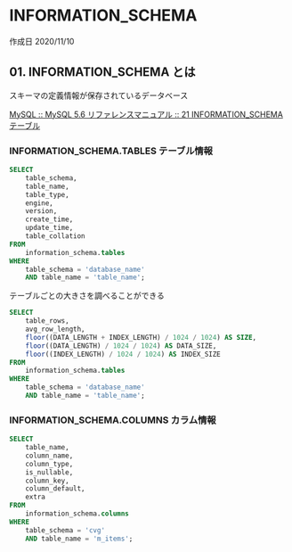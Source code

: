 # INFORMATION_SCHEMA

作成日 2020/11/10

## 01. INFORMATION_SCHEMA とは

スキーマの定義情報が保存されているデータベース

[MySQL :: MySQL 5\.6 リファレンスマニュアル :: 21 INFORMATION_SCHEMA テーブル](https://dev.mysql.com/doc/refman/5.6/ja/information-schema.html)

### INFORMATION_SCHEMA.TABLES テーブル情報

```sql
SELECT
    table_schema,
    table_name,
    table_type,
    engine,
    version,
    create_time,
    update_time,
    table_collation
FROM
    information_schema.tables
WHERE
    table_schema = 'database_name'
    AND table_name = 'table_name';
```

テーブルごとの大きさを調べることができる

```sql
SELECT
    table_rows,
    avg_row_length,
    floor((DATA_LENGTH + INDEX_LENGTH) / 1024 / 1024) AS SIZE,
    floor((DATA_LENGTH) / 1024 / 1024) AS DATA_SIZE,
    floor((INDEX_LENGTH) / 1024 / 1024) AS INDEX_SIZE
FROM
    information_schema.tables
WHERE
    table_schema = 'database_name'
    AND table_name = 'table_name';
```

### INFORMATION_SCHEMA.COLUMNS カラム情報

```sql
SELECT
    table_name,
    column_name,
    column_type,
    is_nullable,
    column_key,
    column_default,
    extra
FROM
    information_schema.columns
WHERE
    table_schema = 'cvg'
    AND table_name = 'm_items';
```
